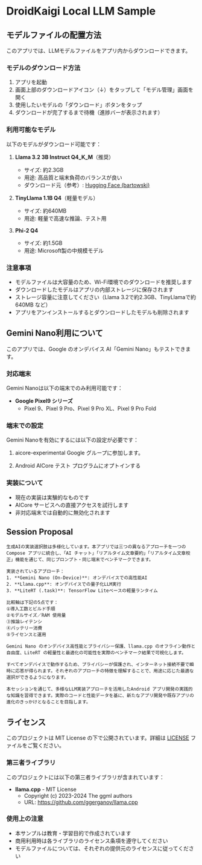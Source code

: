 # DroidKaigi Local LLM Sample

## モデルファイルの配置方法

このアプリでは、LLMモデルファイルをアプリ内からダウンロードできます。

### モデルのダウンロード方法

1. アプリを起動
2. 画面上部のダウンロードアイコン（↓）をタップして「モデル管理」画面を開く
3. 使用したいモデルの「ダウンロード」ボタンをタップ
4. ダウンロードが完了するまで待機（進捗バーが表示されます）

### 利用可能なモデル

以下のモデルがダウンロード可能です：

1. **Llama 3.2 3B Instruct Q4_K_M**（推奨）
   - サイズ: 約2.3GB
   - 用途: 高品質と端末負荷のバランスが良い
   - ダウンロード元（参考）: [Hugging Face (bartowski)](https://huggingface.co/bartowski/Llama-3.2-3B-Instruct-GGUF/resolve/main/Llama-3.2-3B-Instruct-Q4_K_M.gguf)

2. **TinyLlama 1.1B Q4**（軽量モデル）
   - サイズ: 約640MB
   - 用途: 軽量で高速な推論、テスト用

3. **Phi-2 Q4**
   - サイズ: 約1.5GB
   - 用途: Microsoft製の中規模モデル

### 注意事項

- モデルファイルは大容量のため、Wi-Fi環境でのダウンロードを推奨します
- ダウンロードしたモデルはアプリの内部ストレージに保存されます
- ストレージ容量に注意してください（Llama 3.2で約2.3GB、TinyLlamaで約640MB など）
- アプリをアンインストールするとダウンロードしたモデルも削除されます

## Gemini Nano利用について

このアプリでは、Google のオンデバイス AI「Gemini Nano」もテストできます。

### 対応端末

Gemini Nanoは以下の端末でのみ利用可能です：

- **Google Pixel9 シリーズ**
  - Pixel 9、Pixel 9 Pro、Pixel 9 Pro XL、Pixel 9 Pro Fold

### 端末での設定

Gemini Nanoを有効にするには以下の設定が必要です：

1. aicore-experimental Google グループに参加します。

2. Android AICore テスト プログラムにオプトインする


### 実装について

- 現在の実装は実験的なものです
- AICore サービスへの直接アクセスを試行します
- 非対応端末では自動的に無効化されます

## Session Proposal
```
生成AIの実装選択肢は多様化しています。本アプリでは三つの異なるアプローチを一つのCompose アプリに統合し、「AI チャット」「リアルタイム文章要約」「リアルタイム文章校正」機能を通じて、同じプロンプト・同じ端末でベンチマークできます。

実装されているアプローチ：
1. **Gemini Nano (On-Device)**: オンデバイスでの高性能AI
2. **Llama.cpp**: オンデバイスでの量子化LLM実行
3. **LiteRT (.task)**: TensorFlow Liteベースの軽量ランタイム

比較軸は下記の5点です：
①導入工数とビルド手順
②モデルサイズ／RAM 使用量  
③推論レイテンシ
④バッテリー消費
⑤ライセンスと運用

Gemini Nano のオンデバイス高性能とプライバシー保護、llama.cpp のオフライン動作と自由度、LiteRT の軽量性と最適化の可能性を実際のベンチマーク結果で可視化します。

すべてオンデバイスで動作するため、プライバシーが保護され、インターネット接続不要で瞬時に応答が得られます。それぞれのアプローチの特徴を理解することで、用途に応じた最適な選択ができるようになります。

本セッションを通じて、多様なLLM実装アプローチを活用したAndroid アプリ開発の実践的な知識を習得できます。実際のコードと性能データを基に、新たなアプリ開発や既存アプリの進化のきっかけとなることを目指します。
```

## ライセンス

このプロジェクトは MIT License の下で公開されています。詳細は [LICENSE](LICENSE) ファイルをご覧ください。

### 第三者ライブラリ

このプロジェクトには以下の第三者ライブラリが含まれています：

- **llama.cpp** - MIT License
  - Copyright (c) 2023-2024 The ggml authors
  - URL: https://github.com/ggerganov/llama.cpp

### 使用上の注意

- 本サンプルは教育・学習目的で作成されています
- 商用利用時は各ライブラリのライセンス条項を遵守してください
- モデルファイルについては、それぞれの提供元のライセンスに従ってください
